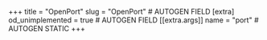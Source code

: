 +++
title = "OpenPort"
slug = "OpenPort" # AUTOGEN FIELD
[extra]
od_unimplemented = true # AUTOGEN FIELD
[[extra.args]]
name = "port" # AUTOGEN STATIC
+++